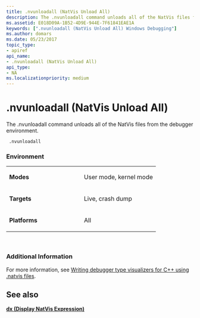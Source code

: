 ```yaml
---
title: .nvunloadall (NatVis Unload All)
description: The .nvunloadall command unloads all of the NatVis files from the debugger environment.
ms.assetid: E018D09A-1B52-4D9E-944E-7F61841EAE1A
keywords: [".nvunloadall (NatVis Unload All) Windows Debugging"]
ms.author: domars
ms.date: 05/23/2017
topic_type:
- apiref
api_name:
- .nvunloadall (NatVis Unload All)
api_type:
- NA
ms.localizationpriority: medium
---
```


# .nvunloadall (NatVis Unload All)


The .nvunloadall command unloads all of the NatVis files from the debugger environment.

```
 .nvunloadall 
```

### <span id="Environment"></span><span id="environment"></span><span id="ENVIRONMENT"></span>Environment

<table>
<colgroup>
<col width="50%" />
<col width="50%" />
</colgroup>
<tbody>
<tr class="odd">
<td align="left"><p><strong>Modes</strong></p></td>
<td align="left"><p>User mode, kernel mode</p></td>
</tr>
<tr class="even">
<td align="left"><p><strong>Targets</strong></p></td>
<td align="left"><p>Live, crash dump</p></td>
</tr>
<tr class="odd">
<td align="left"><p><strong>Platforms</strong></p></td>
<td align="left"><p>All</p></td>
</tr>
</tbody>
</table>

 

### <span id="Additional_Information"></span><span id="additional_information"></span><span id="ADDITIONAL_INFORMATION"></span>Additional Information

For more information, see [Writing debugger type visualizers for C++ using .natvis files](http://code.msdn.microsoft.com/windowsdesktop/Writing-type-visualizers-2eae77a2).

## <span id="see_also"></span>See also


[**dx (Display NatVis Expression)**](dx--display-visualizer-variables-.md)

 

 






